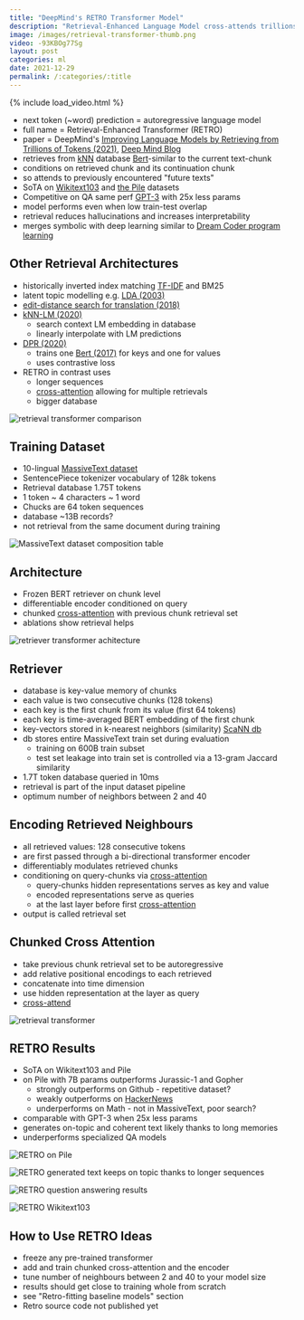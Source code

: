 ```yaml
---
title: "DeepMind's RETRO Transformer Model"
description: "Retrieval-Enhanced Language Model cross-attends trillions of tokens for SoTA on Wikitext103 and The Pile with 25x fewer parameters."
image: /images/retrieval-transformer-thumb.png 
video: -93KBOg77Sg
layout: post
categories: ml
date: 2021-12-29
permalink: /:categories/:title
---
```


{% include load_video.html %}

- next token (~word) prediction = autoregressive language model
- full name = Retrieval-Enhanced Transformer (RETRO) 
- paper = DeepMind's [Improving Language Models by Retrieving from Trillions of Tokens (2021)](https://arxiv.org/pdf/2112.04426v1.pdf), [Deep Mind Blog](https://deepmind.com/research/publications/2021/improving-language-models-by-retrieving-from-trillions-of-tokens)
- retrieves from [kNN](https://en.wikipedia.org/wiki/K-nearest_neighbors_algorithm) database [Bert](https://arxiv.org/pdf/1706.03762.pdf)-similar to the current text-chunk
- conditions on retrieved chunk and its continuation chunk
- so attends to previously encountered "future texts"
- SoTA on [Wikitext103](https://www.salesforce.com/products/einstein/ai-research/the-wikitext-dependency-language-modeling-dataset/) and [the Pile](https://pile.eleuther.ai/) datasets
- Competitive on QA same perf [GPT-3](https://arxiv.org/pdf/2005.14165.pdf) with 25x less params
- model performs even when low train-test overlap
- retrieval reduces hallucinations and increases interpretability
- merges symbolic with deep learning similar to [Dream Coder program learning](/ml/dreamcoder-ai-wake-sleep-program-learning)


## Other Retrieval Architectures
- historically inverted index matching [TF-IDF](https://en.wikipedia.org/wiki/Tf%E2%80%93idf) and BM25
- latent topic modelling e.g. [LDA (2003)](https://www.jmlr.org/papers/volume3/blei03a/blei03a.pdf)
- [edit-distance search for translation (2018)](https://arxiv.org/pdf/1705.07267.pdf)
- [kNN-LM (2020)](https://openreview.net/forum?id=HklBjCEKvH)
  - search context LM embedding in database
  - linearly interpolate with LM predictions
- [DPR (2020)](https://aclanthology.org/2020.emnlp-main.550.pdf)
  - trains one [Bert (2017)](https://arxiv.org/pdf/1706.03762.pdf) for keys and one for values
  - uses contrastive loss
- RETRO in contrast uses
  - longer sequences
  - [cross-attention](/ml/cross-attention-in-transformer-architecture) allowing for multiple retrievals
  - bigger database

![retrieval transformer comparison](/images/retrieval-transformer-comparison.png)


## Training Dataset
- 10-lingual [MassiveText dataset](/ml/massivetext-dataset-pretraining-deepminds-gopher)
- SentencePiece tokenizer vocabulary of 128k tokens
- Retrieval database 1.75T tokens
- 1 token ~ 4 characters ~ 1 word
- Chucks are 64 token sequences
- database ~13B records? 
- not retrieval from the same document during training

![MassiveText dataset composition table](/images/retrieval-transformer-massive-text.png)

 
## Architecture
- Frozen BERT retriever on chunk level
- differentiable encoder conditioned on query
- chunked [cross-attention](/ml/cross-attention-in-transformer-architecture) with previous chunk retrieval set 
- ablations show retrieval helps

![retriever transformer achitecture](/images/retriever-transformer-architecture.png)


## Retriever
- database is key-value memory of chunks
- each value is two consecutive chunks (128 tokens)
- each key is the first chunk from its value (first 64 tokens)
- each key is time-averaged BERT embedding of the first chunk
- key-vectors stored in k-nearest neighbors (similarity) [ScaNN db](https://github.com/google-research/google-research/tree/master/scann)
- db stores entire MassiveText train set during evaluation
  - training on 600B train subset
  - test set leakage into train set is controlled via a 13-gram Jaccard similarity
- 1.7T token database queried in 10ms
- retrieval is part of the input dataset pipeline
- optimum number of neighbors between 2 and 40 


## Encoding Retrieved Neighbours
- all retrieved values: 128 consecutive tokens
- are first passed through a bi-directional transformer encoder
- differentiably modulates retrieved chunks
- conditioning on query-chunks via [cross-attention](/ml/cross-attention-in-transformer-architecture) 
  - query-chunks hidden representations serves as key and value
  - encoded representations serve as queries
  - at the last layer before first [cross-attention](/ml/cross-attention-in-transformer-architecture)
- output is called retrieval set


## Chunked Cross Attention
- take previous chunk retrieval set to be autoregressive
- add relative positional encodings to each retrieved 
- concatenate into time dimension
- use hidden representation at the layer as query
- [cross-attend](/ml/cross-attention-in-transformer-architecture)

![retrieval transformer](/images/retrieval-transformer-cross-attention.png)


## RETRO Results
- SoTA on Wikitext103 and Pile
- on Pile with 7B params outperforms Jurassic-1 and Gopher
  - strongly outperforms on Github - repetitive dataset?
  - weakly outperforms on [HackerNews](https://news.ycombinator.com/)
  - underperforms on Math - not in MassiveText, poor search?
- comparable with GPT-3 when 25x less params
- generates on-topic and coherent text likely thanks to long memories
- underperforms specialized QA models

![RETRO on Pile](../images/retrieval-transformer-results-on-pile.png)

![RETRO generated text keeps on topic thanks to longer sequences](/images/retrieval-transformer-generated-text.png)

![RETRO question answering results](/images/retrieval-transformer-qa-results.png)

![RETRO Wikitext103](/images/retrieval-transformer-wikitext103-results.png)


## How to Use RETRO Ideas
- freeze any pre-trained transformer
- add and train chunked cross-attention and the encoder
- tune number of neighbours between 2 and 40 to your model size
- results should get close to training whole from scratch
- see "Retro-fitting baseline models" section
- Retro source code not published yet
